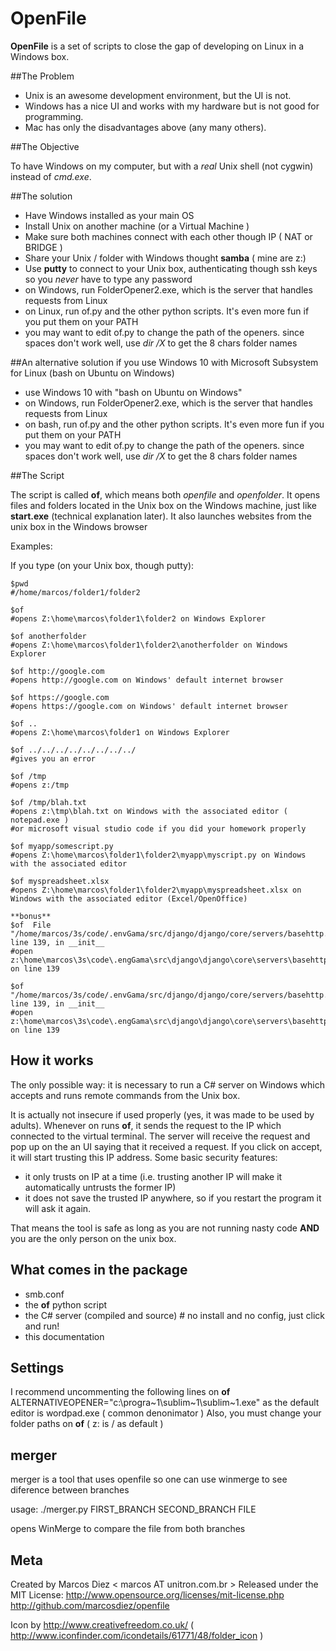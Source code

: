  OpenFile
===========
**OpenFile** is a set of scripts to close the gap of developing on Linux in a Windows box.

##The Problem

- Unix is an awesome development environment, but the UI is not.
- Windows has a nice UI and works with my hardware but is not good for programming.
- Mac has only the disadvantages above (any many others).

##The Objective

To have Windows on my computer, but with a *real* Unix shell (not cygwin) instead of *cmd.exe*.

##The solution

* Have Windows installed as your main OS
* Install Unix on another machine (or a Virtual Machine )
* Make sure both machines connect with each other though IP ( NAT or BRIDGE )
* Share your Unix / folder with Windows thought **samba** ( mine are z:)
* Use **putty** to connect to your Unix box, authenticating though ssh keys so you *never* have to type any password
* on Windows, run FolderOpener2.exe, which is the server that handles requests from Linux
* on Linux, run of.py and the other python scripts. It's even more fun if you put them on your PATH
* you may want to edit of.py to change the path of the openers. since spaces don't work well, use *dir /X* to get the 8 chars folder names


##An alternative solution if you use Windows 10 with Microsoft Subsystem for Linux (bash on Ubuntu on Windows)

* use Windows 10 with "bash on Ubuntu on Windows"
* on Windows, run FolderOpener2.exe, which is the server that handles requests from Linux
* on bash, run of.py and the other python scripts. It's even more fun if you put them on your PATH
* you may want to edit of.py to change the path of the openers. since spaces don't work well, use *dir /X* to get the 8 chars folder names

##The Script


The script is called **of**, which means both *openfile* and *openfolder*. It opens files and folders located in the Unix box on the Windows machine, just like **start.exe** (technical explanation later). It also launches websites from the unix box in the Windows browser


Examples:

If you type (on your Unix box, though putty):

    $pwd
    #/home/marcos/folder1/folder2

    $of
    #opens Z:\home\marcos\folder1\folder2 on Windows Explorer

    $of anotherfolder
    #opens Z:\home\marcos\folder1\folder2\anotherfolder on Windows Explorer

    $of http://google.com
    #opens http://google.com on Windows' default internet browser

    $of https://google.com
    #opens https://google.com on Windows' default internet browser

    $of ..
    #opens Z:\home\marcos\folder1 on Windows Explorer

    $of ../../../../../../../../
    #gives you an error

    $of /tmp
    #opens z:/tmp

    $of /tmp/blah.txt
    #opens z:\tmp\blah.txt on Windows with the associated editor ( notepad.exe )
    #or microsoft visual studio code if you did your homework properly

    $of myapp/somescript.py
    #opens Z:\home\marcos\folder1\folder2\myapp\myscript.py on Windows with the associated editor

    $of myspreadsheet.xlsx
    #opens Z:\home\marcos\folder1\folder2\myapp\myspreadsheet.xlsx on Windows with the associated editor (Excel/OpenOffice)

    **bonus**
    $of  File "/home/marcos/3s/code/.envGama/src/django/django/core/servers/basehttp.py", line 139, in __init__
    #open z:\home\marcos\3s\code\.engGama\src\django\django\core\servers\basehttp.py on line 139

    $of  "/home/marcos/3s/code/.envGama/src/django/django/core/servers/basehttp.py", line 139, in __init__
    #open z:\home\marcos\3s\code\.engGama\src\django\django\core\servers\basehttp.py on line 139


## How it works

The only possible way: it is necessary to run a C# server on Windows which accepts and runs remote commands from the Unix box.

It is actually not insecure if used properly (yes, it was made to be used by adults). Whenever on runs **of**, it sends the request to the IP which connected to the virtual terminal. The server will receive the request and pop up on the an UI saying that it received a request. If you click on accept, it will start trusting this IP address.
Some basic security features:

* it only trusts on IP at a time (i.e. trusting another IP will make it automatically untrusts the former IP)
* it does not save the trusted IP anywhere, so if you restart the program it will ask it again.


That means the tool is safe as long as you are not running nasty code **AND** you are the only person on the unix box.


## What comes in the package

* smb.conf
* the **of** python script
* the C# server (compiled and source) # no install and no config, just click and run!
* this documentation

## Settings

I recommend uncommenting the following lines on **of**
  ALTERNATIVEOPENER="c:\progra~1\sublim~1\sublim~1.exe"
as the default editor is wordpad.exe ( common denonimator )
Also, you must change your folder paths on **of** (  z: is / as default )



## merger

merger is a tool that uses openfile so one can use winmerge to see diference between branches


usage: ./merger.py FIRST_BRANCH SECOND_BRANCH FILE

opens WinMerge to compare the file from both branches


## Meta
Created by Marcos Diez < marcos AT unitron.com.br >
Released under the MIT License: http://www.opensource.org/licenses/mit-license.php
http://github.com/marcosdiez/openfile


Icon by http://www.creativefreedom.co.uk/ ( http://www.iconfinder.com/icondetails/61771/48/folder_icon )

